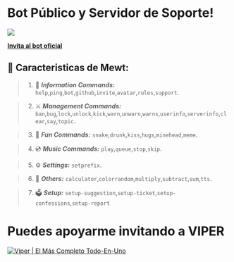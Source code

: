 # Bot Público y Servidor de Soporte!

<a href="https://dsc.gg/thunligh"><img src="https://cdn.discordapp.com/attachments/980865947772518410/1003683550807203930/Discord_tablist_mewt.png"></a>
 
[**Invita al bot oficial**](https://dsc.gg/theviper)

## 🤖 Caracteristicas de Mewt:

   > 1. 🔰 **___Information Commands:___** `help`,`ping`,`bot`,`github`,`invite`,`avatar`,`rules`,`support`.

   > 2. :crossed_swords: **___Management Commands:___** `ban`,`bug`,`lock`,`unlock`,`kick`,`warn`,`unwarn`,`warns`,`userinfo`,`serverinfo`,`clear`,`say`,`topic`.

   > 3. :rofl: **___Fun Commands:___** `snake`,`drunk`,`kiss`,`hugs`,`minehead`,`meme`.
   
   > 4. :cd: **___Music Commands:___** `play`,`queue`,`stop`,`skip`.
   
   > 5. ⚙️ **___Settings:___** `setprefix`.
   
   > 6. 📌 **___Others:___** `calculator`,`colorrandom`,`multiply`,`subtract`,`sum`,`tts`.
   
   > 7. 🗳 **___Setup:___** `setup-suggestion`,`setup-ticket`,`setup-confessions`,`setup-report`


# Puedes apoyarme invitando a **__VIPER__**

[![Viper | El Más Completo Todo-En-Uno](https://cdn.discordapp.com/avatars/919695409813815367/73ae978048bf4ea3c751638372d92a1f.webp?size=256)](https://dsc.gg/mewt)
